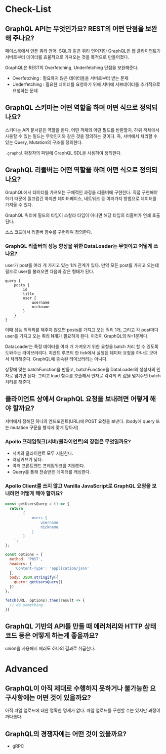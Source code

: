 # Check-List

## GraphQL API는 무엇인가요? REST의 어떤 단점을 보완해 주나요?

페이스북에서 만든 쿼리 언어. SQL과 같은 쿼리 언어지만 GraphQL은 웹 클라이언트가 서버로부터 데이터를 효율적으로 가져오는 것을 목적으로 만들어졌다.

GraphQL은 REST의 Overfetching, Underfetching 단점을 보완해준다.

- Overfetching : 필요하지 않은 데이터들을 서버로부터 받는 문제
- Underfetching : 필요한 데이터를 요청하기 위해 서버에 서브데이터를 추가적으로 요청하는 문제

## GraphQL 스키마는 어떤 역할을 하며 어떤 식으로 정의되나요?

스키마는 API 문서같은 역할을 한다. 어떤 객체의 어떤 필드를 반환할지, 하위 객체에서 사용할 수 있는 필드는 무엇인지와 같은 것을 정의하는 것이다. 즉, 서버에서 처리할 수 있는 Query, Mutation의 구조를 정의한다.

`.graphql` 확장자의 파일에 GraphQL SDL을 사용하여 정의한다.

## GraphQL 리졸버는 어떤 역할을 하며 어떤 식으로 정의되나요?

GraphQL에서 데이터를 가져오는 구체적인 과정을 리졸버에 구현한다. 직접 구현해야 하기 때문에 껄끄럽긴 하지만 데이터베이스, 네트워크 등 여러가지 방법으로 데이터를 가져올 수 있다.

GraphQL 쿼리에 필드의 타입이 스칼라 타입이 아니면 해당 타입의 리졸버가 연쇄 호출된다.

소스 코드에서 리졸버 함수를 구현하여 정의한다.

### GraphQL 리졸버의 성능 향상을 위한 DataLoader는 무엇이고 어떻게 쓰나요?

user가 post를 여러 개 가지고 있는 1:N 관계가 있다. 만약 모든 post를 가지고 오는데 필드로 user를 불러오면 다음과 같은 형태가 된다.

```
query {
	posts {
		id
		title
		user {
			username
			nickname
		}
	}
}
```

이때 성능 최적화를 해주지 않으면 posts를 가지고 오는 쿼리 1개, 그리고 각 post마다 user를 가지고 오는 쿼리 N개가 필요하게 된다. 이것이 GraphQL의 N+1문제다.

DataLoader는 특정 데이터를 여러 개 가져오기 위한 요청을 batch 처리 할 수 있도록 도와주는 라이브러리다. 이벤트 루프의 한 tick에서 실행된 데이터 요청을 하나로 모아서 처리해준다. GraphQL에 종속된 라이브러리는 아니다.

상황에 맞는 batchFunction을 만들고, batchFunction을 DataLoader의 생성자의 인자로 넘기면 된다. 그리고 load 함수를 호출해서 인자로 각각의 키 값을 넘겨주면 batch 처리를 해준다.

## 클라이언트 상에서 GraphQL 요청을 보내려면 어떻게 해야 할까요?

서버에서 정해진 하나의 엔드포인트(URL)에 POST 요청을 보낸다. (body에 query 또는 mutation 구문을 형식에 맞게 담아서)

### Apollo 프레임워크(서버/클라이언트)의 장점은 무엇일까요?

- 서버와 클라이언트 모두 지원한다.
- 러닝커브가 낮다.
- 여러 프론트엔드 프레임워크를 지원한다.
- Query를 통해 전송받은 데이터를 캐싱한다.

### Apollo Client를 쓰지 않고 Vanilla JavaScript로 GraphQL 요청을 보내려면 어떻게 해야 할까요?

```javascript
const getUsersQuery = () => {
  return `
		{
			users {
				username
				nickname
			}
		}
	`;
};

const options = {
  method: 'POST',
  headers: {
    'Content-Type': 'application/json'
  },
  body: JSON.stringify({
    query: getUsersQuery()
  })
};

fetch(URL, options).then(result => {
  // do something
})
```

## GraphQL 기반의 API를 만들 때 에러처리와 HTTP 상태코드 등은 어떻게 하는게 좋을까요?

union을 사용해서 에러도 하나의 결과로 취급한다.

# Advanced

## GraphQL이 아직 제대로 수행하지 못하거나 불가능한 요구사항에는 어떤 것이 있을까요?

아직 파일 업로드에 대한 명확한 명세가 없다. 파일 업로드를 구현할 수는 있지만 과정이 까다롭다.

## GraphQL의 경쟁자에는 어떤 것이 있을까요?

- gRPC